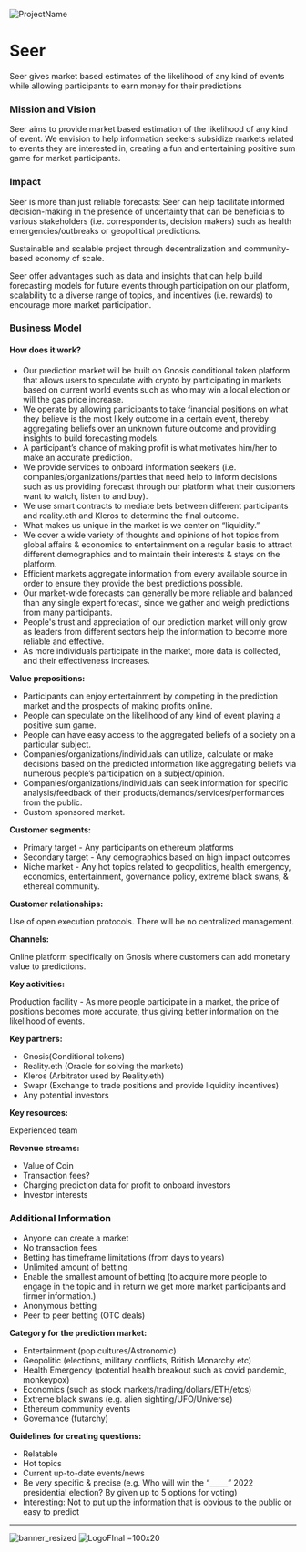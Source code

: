 ![ProjectName](https://user-images.githubusercontent.com/113799257/190892013-c64124a1-6c3b-4c9f-8813-1b95994acc75.png)


# Seer
Seer gives market based estimates of the likelihood of any kind of events while allowing participants to earn money for their predictions



### Mission and Vision
Seer aims to provide market based estimation of the likelihood of any kind of event. We envision to help information seekers subsidize markets related to events they are interested in, creating a fun and entertaining positive sum game for market participants.


### Impact
Seer is more than just reliable forecasts: Seer can help facilitate informed decision-making in the presence of uncertainty that can be beneficials to various stakeholders (i.e. correspondents, decision makers) such as health emergencies/outbreaks or geopolitical predictions.  

Sustainable and scalable project through decentralization and community-based economy of scale.

Seer offer advantages such as data and insights that can help build forecasting models for future events through participation on our platform, scalability to a diverse range of topics, and incentives (i.e. rewards) to encourage more market participation.
### Business Model
#### How does it work?
- Our prediction market will be built on Gnosis conditional token platform that allows users to speculate with crypto by participating in markets based on current world events such as who may win a local election or will the gas price increase.
- We operate by allowing participants to take financial positions on what they believe is the most likely outcome in a certain event, thereby aggregating beliefs over an unknown future outcome and providing insights to build forecasting models.
- A participant’s chance of making profit is what motivates him/her to make an accurate prediction.
- We provide services to onboard information seekers (i.e. companies/organizations/parties that need help to inform decisions such as us providing forecast through our platform what their customers want to watch, listen to and buy).
- We use smart contracts to mediate bets between different participants and reality.eth and Kleros to determine the final outcome.
- What makes us unique in the market is we center on “liquidity.”
- We cover a wide variety of thoughts and opinions of hot topics from global affairs & economics to entertainment on a regular basis to attract different demographics and to maintain their interests & stays on the platform.
- Efficient markets aggregate information from every available source in order to ensure they provide the best predictions possible.
- Our market-wide forecasts can generally be more reliable and balanced than any single expert forecast, since we gather and weigh predictions from many participants.
- People's trust and appreciation of our prediction market will only grow as leaders from different sectors help the information to become more reliable and effective.
- As more individuals participate in the market, more data is collected, and their effectiveness increases.



**Value prepositions:**

- Participants can enjoy entertainment by competing in the prediction market and the prospects of making profits online.
- People can speculate on the likelihood of any kind of event playing a positive sum game.
- People can have easy access to the aggregated beliefs of a society on a particular subject.
- Companies/organizations/individuals can utilize, calculate or make decisions based on the predicted information like aggregating beliefs via numerous people’s participation on a subject/opinion.
- Companies/organizations/individuals can seek information for specific analysis/feedback of their products/demands/services/performances from the public.
- Custom sponsored market.

**Customer segments:** ​​

- Primary target - Any participants on ethereum platforms
- Secondary target - Any demographics based on high impact outcomes
- Niche market - Any hot topics related to geopolitics, health emergency, economics, entertainment, governance policy, extreme black swans, & ethereal community.

**Customer relationships:**

Use of open execution protocols. There will be no centralized management.

**Channels:**

Online platform specifically on Gnosis where customers can add monetary value to predictions.

**Key activities:**

Production facility - As more people participate in a market, the price of positions becomes more accurate, thus giving better information on the likelihood of events.


**Key partners:**

- Gnosis(Conditional tokens)
- Reality.eth (Oracle for solving the markets)
- Kleros (Arbitrator used by Reality.eth)
- Swapr (Exchange to trade positions and provide liquidity incentives)
- Any potential investors

**Key resources:**

Experienced team

**Revenue streams:**

- Value of Coin
- Transaction fees?
- Charging prediction data for profit to onboard investors
- Investor interests


### Additional Information
- Anyone can create a market
- No transaction fees
- Betting has timeframe limitations (from days to years)
- Unlimited amount of betting
- Enable the smallest amount of betting (to acquire more people to engage in the topic and in return we get more market participants and firmer information.)
- Anonymous betting
- Peer to peer betting (OTC deals)

**Category for the prediction market:**

- Entertainment (pop cultures/Astronomic)
- Geopolitic (elections, military conflicts, British Monarchy etc)
- Health Emergency (potential health breakout such as covid pandemic, monkeypox)
- Economics (such as stock markets/trading/dollars/ETH/etcs)
- Extreme black swans (e.g. alien sighting/UFO/Universe)
- Ethereum community events
- Governance (futarchy)

**Guidelines for creating questions:**

- Relatable
- Hot topics
- Current up-to-date events/news
- Be very specific & precise (e.g. Who will win the “\_\_\_\_\_” 2022 presidential election? By given up to 5 options for voting)
- Interesting: Not to put up the information that is obvious to the public or easy to predict
****
![banner_resized](https://user-images.githubusercontent.com/113799257/190891901-5d745776-572b-4a89-a171-e69530eadb07.jpg)
![LogoFInal =100x20](https://user-images.githubusercontent.com/113799257/190891922-cd353a06-bec0-4e57-a671-3e9ebfb78524.png)
